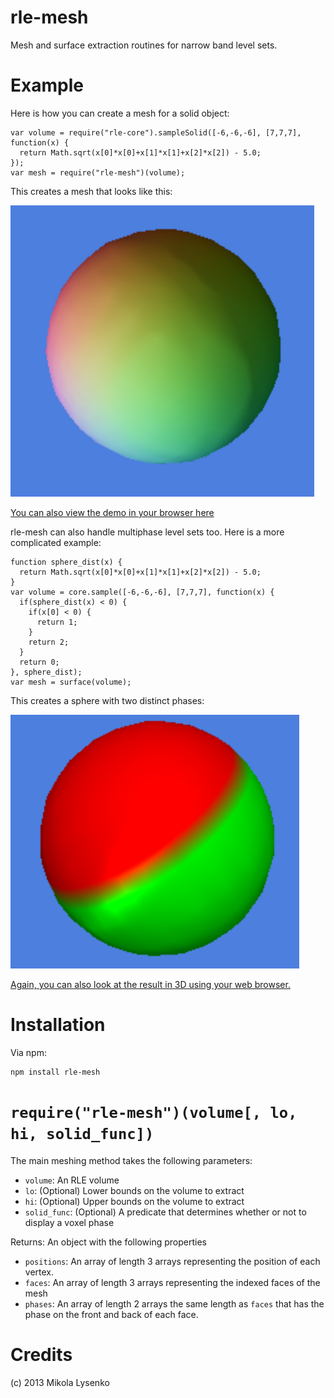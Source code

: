 rle-mesh
========
Mesh and surface extraction routines for narrow band level sets.

Example
=======
Here is how you can create a mesh for a solid object:

    var volume = require("rle-core").sampleSolid([-6,-6,-6], [7,7,7], function(x) {
      return Math.sqrt(x[0]*x[0]+x[1]*x[1]+x[2]*x[2]) - 5.0;
    });
    var mesh = require("rle-mesh")(volume);

This creates a mesh that looks like this:

![](images/solid.png)

[You can also view the demo in your browser here](http://mikolalysenko.github.com/rle-mesh/examples/simple/www/index.html)

rle-mesh can also handle multiphase level sets too.  Here is a more complicated example:

    function sphere_dist(x) {
      return Math.sqrt(x[0]*x[0]+x[1]*x[1]+x[2]*x[2]) - 5.0;
    }
    var volume = core.sample([-6,-6,-6], [7,7,7], function(x) {
      if(sphere_dist(x) < 0) {
        if(x[0] < 0) {
          return 1;
        }
        return 2;
      }
      return 0;
    }, sphere_dist);
    var mesh = surface(volume);

This creates a sphere with two distinct phases:

![](images/multi.png)

[Again, you can also look at the result in 3D using your web browser.](http://mikolalysenko.github.com/rle-mesh/examples/simpleMultiphase/www/index.html)

Installation
============
Via npm:

    npm install rle-mesh

`require("rle-mesh")(volume[, lo, hi, solid_func])`
===================================================
The main meshing method takes the following parameters:

* `volume`: An RLE volume
* `lo`: (Optional) Lower bounds on the volume to extract
* `hi`: (Optional) Upper bounds on the volume to extract
* `solid_func`: (Optional) A predicate that determines whether or not to display a voxel phase

Returns: An object with the following properties
* `positions`: An array of length 3 arrays representing the position of each vertex.
* `faces`: An array of length 3 arrays representing the indexed faces of the mesh
* `phases`: An array of length 2 arrays the same length as `faces` that has the phase on the front and back of each face.

Credits
=======
(c) 2013 Mikola Lysenko

